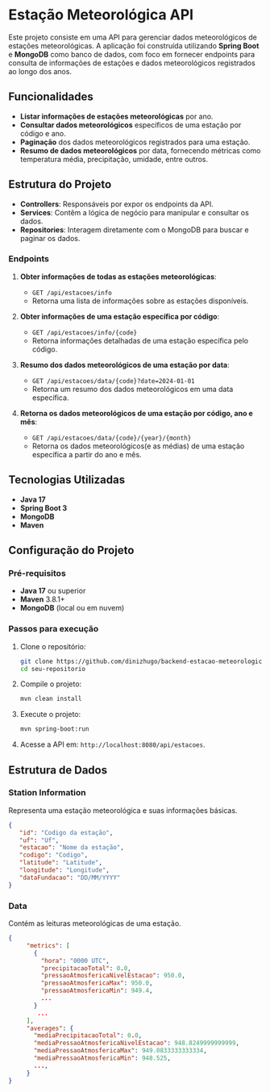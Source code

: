 # Estação Meteorológica API

Este projeto consiste em uma API para gerenciar dados meteorológicos de estações meteorológicas. A aplicação foi construída utilizando **Spring Boot** e **MongoDB** como banco de dados, com foco em fornecer endpoints para consulta de informações de estações e dados meteorológicos registrados ao longo dos anos.

## Funcionalidades

- **Listar informações de estações meteorológicas** por ano.
- **Consultar dados meteorológicos** específicos de uma estação por código e ano.
- **Paginação** dos dados meteorológicos registrados para uma estação.
- **Resumo de dados meteorológicos** por data, fornecendo métricas como temperatura média, precipitação, umidade, entre outros.

## Estrutura do Projeto

- **Controllers**: Responsáveis por expor os endpoints da API.
- **Services**: Contêm a lógica de negócio para manipular e consultar os dados.
- **Repositories**: Interagem diretamente com o MongoDB para buscar e paginar os dados.

### Endpoints

1. **Obter informações de todas as estações meteorológicas**:
   - `GET /api/estacoes/info`
   - Retorna uma lista de informações sobre as estações disponíveis.

2. **Obter informações de uma estação específica por código**:
   - `GET /api/estacoes/info/{code}`
   - Retorna informações detalhadas de uma estação específica pelo código.

3. **Resumo dos dados meteorológicos de uma estação por data**:
   - `GET /api/estacoes/data/{code}?date=2024-01-01`
   - Retorna um resumo dos dados meteorológicos em uma data específica.

4. **Retorna os dados meteorológicos de uma estação por código, ano e mês**:
   - `GET /api/estacoes/data/{code}/{year}/{month}`
   - Retorna os dados meteorológicos(e as médias) de uma estação específica a partir do ano e mês.

## Tecnologias Utilizadas

- **Java 17**
- **Spring Boot 3**
- **MongoDB**
- **Maven**

## Configuração do Projeto

### Pré-requisitos

- **Java 17** ou superior
- **Maven** 3.8.1+
- **MongoDB** (local ou em nuvem)

### Passos para execução

1. Clone o repositório:
   ```bash
   git clone https://github.com/dinizhugo/backend-estacao-meteorologica.git
   cd seu-repositorio
   ```

2. Compile o projeto:
   ```bash
   mvn clean install
   ```

3. Execute o projeto:
   ```bash
   mvn spring-boot:run
   ```

4. Acesse a API em: `http://localhost:8080/api/estacoes`.

## Estrutura de Dados

### Station Information

Representa uma estação meteorológica e suas informações básicas.

```json
{
   "id": "Codigo da estação",
   "uf": "Uf",
   "estacao": "Nome da estação",
   "codigo": "Codigo",
   "latitude": "Latitude",
   "longitude": "Longitude",
   "dataFundacao": "DD/MM/YYYY"
}
```

### Data

Contém as leituras meteorológicas de uma estação.

```json
{
     "metrics": [
       {
         "hora": "0000 UTC",
         "precipitacaoTotal": 0.0,
         "pressaoAtmosfericaNivelEstacao": 950.0,
         "pressaoAtmosfericaMax": 950.0,
         "pressaoAtmosfericaMin": 949.4,
         ...
       }
        ...
     ],
     "averages": {
       "mediaPrecipitacaoTotal": 0.0,
       "mediaPressaoAtmosfericaNivelEstacao": 948.8249999999999,
       "mediaPressaoAtmosfericaMax": 949.0833333333334,
       "mediaPressaoAtmosfericaMin": 948.525,
       ...,
     }
}
```
